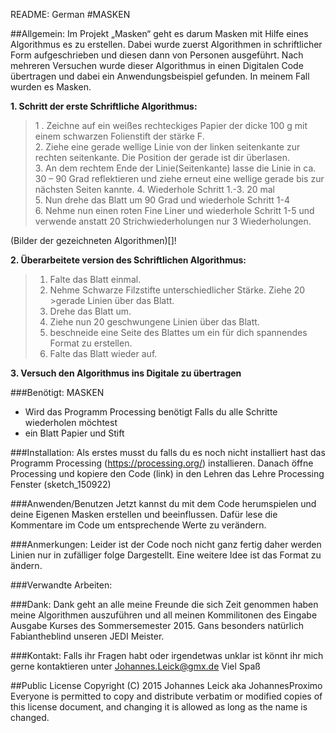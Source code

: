 README: German
#MASKEN

##Allgemein:
Im Projekt „Masken“ geht es darum Masken mit Hilfe eines Algorithmus es zu erstellen. Dabei wurde zuerst Algorithmen in schriftlicher Form aufgeschrieben und diesen dann von Personen ausgeführt. Nach mehreren Versuchen wurde dieser Algorithmus in einen Digitalen Code übertragen und dabei ein Anwendungsbeispiel gefunden. In meinem Fall wurden es Masken.

**1.	Schritt der erste Schriftliche Algorithmus:**
	
>1 .	Zeichne auf ein weißes rechteckiges Papier der dicke 100 g mit einem schwarzen Folienstift der stärke F.  
> 2.	Ziehe eine gerade wellige Linie von der linken seitenkante zur rechten seitenkante. Die Position der gerade ist dir überlasen.  
> 3.	An dem rechtem Ende der Linie(Seitenkante) lasse die Linie in ca. 30 – 90 Grad reflektieren und ziehe erneut eine wellige gerade bis zur nächsten Seiten kannte.
> 4.	Wiederhole Schritt 1.-3. 20 mal  
> 5.	Nun drehe das Blatt um 90 Grad und wiederhole Schritt 1-4  
> 6.	Nehme nun einen roten Fine Liner und wiederhole Schritt 1-5 und verwende anstatt 20 Strichwiederholungen nur 3 Wiederholungen.  

(Bilder der gezeichneten Algorithmen)[]!

**2. Überarbeitete version des Schriftlichen Algorithmus:**

>1.	Falte das Blatt einmal.  
>2.	Nehme Schwarze Filzstifte unterschiedlicher Stärke. Ziehe 20 >gerade Linien über das Blatt.  
>3.	Drehe das Blatt um.
>4.	Ziehe nun 20 geschwungene Linien über das Blatt.
>5.	 beschneide eine Seite des Blattes um ein für dich spannendes Format zu erstellen.
>6.	Falte das Blatt wieder auf.

**3. Versuch den Algorithmus ins Digitale zu übertragen**

###Benötigt:
MASKEN
-	Wird das Programm Processing benötigt
Falls du alle Schritte wiederholen möchtest
-	ein Blatt Papier und Stift

###Installation:
Als erstes musst du falls du es noch nicht installiert hast das Programm Processing (https://processing.org/) installieren.
Danach öffne Processing und kopiere den Code (link) in den Lehren das Lehre Processing Fenster (sketch_150922)

###Anwenden/Benutzen
Jetzt kannst du mit dem Code herumspielen und deine Eigenen Masken erstellen und beeinflussen.
Dafür lese die Kommentare im Code um entsprechende Werte zu verändern.

###Anmerkungen:
Leider ist der Code noch nicht ganz fertig daher werden Linien nur in zufälliger folge Dargestellt.
Eine weitere Idee ist das Format zu ändern.

###Verwandte Arbeiten:


###Dank:
Dank geht an alle meine Freunde die sich Zeit genommen haben meine Algorithmen auszuführen und all meinen Kommilitonen des Eingabe Ausgabe Kurses des Sommersemester 2015. Gans besonders natürlich Fabiantheblind unseren JEDI Meister.

###Kontakt:
Falls ihr Fragen habt oder irgendetwas unklar ist könnt ihr mich gerne kontaktieren unter Johannes.Leick@gmx.de
Viel Spaß

##Public License
Copyright (C) 2015 Johannes Leick aka JohannesProximo Everyone is permitted to copy and distribute verbatim or modified copies of this license document, and changing it is allowed as long as the name is changed.

